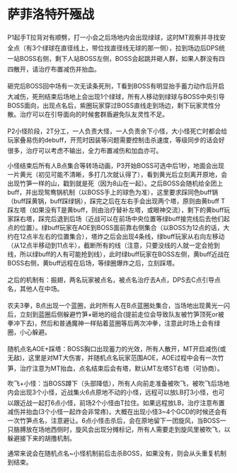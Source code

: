 # 萨菲洛特歼殛战

P1起手<img class="no-zoom sm-icon" :src="$withBase('/images/jobs/tank.png')" height="20">T拉背对有顺劈，打一小会之后场地内会出现绿球，这时MT观察并寻找安全点（有3个绿球在直径线上，带位找直径线无球的那一侧），拉到场边后<img class="no-zoom sm-icon" :src="$withBase('/images/jobs/dps.png')" height="20">DPS统一站BOSS右侧，剩下人站BOSS左侧<img class="no-zoom sm-icon" :src="$withBase('/images/jobs/tank.png')" height="20"><img class="no-zoom sm-icon" :src="$withBase('/images/jobs/healer.png')" height="20">，BOSS会起跳并砸人群，如果人群没有四四散开，请<img class="no-zoom sm-icon" :src="$withBase('/images/jobs/healer.png')" height="20">治疗布置减伤并抬血。

砸完后BOSS回中场有一次无读条死刑，<img class="no-zoom sm-icon" :src="$withBase('/images/jobs/tank.png')" height="20">T看到BOSS有明显抬手蓄力动作后开启大减伤，死刑结束后场地上会出现1个绿球，<img class="no-zoom sm-icon" :src="$withBase('/images/jobs/tank.png')" height="20"><img class="no-zoom sm-icon" :src="$withBase('/images/jobs/healer.png')" height="20"><img class="no-zoom sm-icon" :src="$withBase('/images/jobs/dps.png')" height="20">所有人移动到绿球与BOSS中央引导BOSS面向，出现点名后，紫圈玩家穿过BOSS直线走到场边，剩下玩家灵性分散。治疗可以在引导面向的时候套群盾避免队友灵性不足。

P2小怪阶段，2<img class="no-zoom sm-icon" :src="$withBase('/images/jobs/tank.png')" height="20">T分工，一人负责大怪，一人负责余下小怪，大小怪死亡时都会给玩家叠易伤的debuff，开荒时因装等问题需要控制击杀速度，等级同步的话会好很多，<img class="no-zoom sm-icon" :src="$withBase('/images/jobs/healer.png')" height="20">治疗可以考虑不输出，全力布置减伤和加血亦可。

小怪结束后所有人B点集合等转场动画，P3开始BOSS可选中后1秒，地面会出现一片黄光（初见可能不清晰，多打几次就认得了），看到黄光后立刻离开原地，会出现竹笋一样的山，戳到就是死（因为8山在一起）。之后BOSS会随机给全团上buff，并出现鸳鸯锅机制（以BOSS手上的球色为准），这里要求踩同色buff锅（<Status :id="1005" name="物抗立场" />buff踩黄锅，<Status :id="1006" name="魔抗立场" />buff踩绿锅），踩完之后在左右手会出现两个塔，原则由黄buff T踩左塔（如果没有T是黄buff，则由治疗替补左塔，或眼神交流），剩下的黄buff玩家踩右塔，踩完后退到后场（近战可以在前场中央位置等绿buff接完线后去他们起点的位置）。绿buff玩家在AOE到BOSS面前靠右侧集合（以BOSS为12点的话，大约在12点半左右的位置集合），塔炸之后会出现4条线，绿buff玩家从右向左移动（从12点半移动到11点半），截断所有的线（注意，只要没线的人就一定会抢到线，所以绿buff的人有可能抢到线），此时绿buff玩家在BOSS左侧，黄buff近战在BOSS右侧，黄buff远程在后场，等绿圈爆炸之后，立刻踩塔。

之后的机制有：振翅，两名玩家被点名，被点名<img class="no-zoom sm-icon" :src="$withBase('/images/jobs/healer.png')" height="20">治疗去A点，<img class="no-zoom sm-icon" :src="$withBase('/images/jobs/dps.png')" height="20">DPS去C点引导点名，其他人在中场。

农夫3拳，B点出现一个蓝圈，此时<img class="no-zoom sm-icon" :src="$withBase('/images/jobs/tank.png')" height="20"><img class="no-zoom sm-icon" :src="$withBase('/images/jobs/healer.png')" height="20"><img class="no-zoom sm-icon" :src="$withBase('/images/jobs/dps.png')" height="20">所有人在B点蓝圈处集合，当场地出现黄光一闪后，立刻到蓝圈后侧躲避竹笋+砸地的组合(提前走位会导致队友被竹笋顶死or被拳冲下去)，然后和普通魔神一样贴着蓝圈等后两次冲拳，注意此时场上会有绿圈，小心躲避。

随机点名AOE+踩塔：BOSS胸口出现蓄力的光效，所有人散开，<img class="no-zoom sm-icon" :src="$withBase('/images/jobs/tank.png')" height="20">MT开启减伤(或无敌)，这里是对MT大伤害，并随机点名玩家范围AOE，AOE过程中会有一次竹笋，<img class="no-zoom sm-icon" :src="$withBase('/images/jobs/healer.png')" height="20">治疗注意为MT抬血，点名结束后会有塔，默认MT左塔ST右塔（可协商）。

吹飞+小怪：当BOSS蹲下（头部降低），所有人向前走准备被吹飞，被吹飞后场地内会出现3个小怪，近战集火6点原地不动的小怪，远程可以放LB打3小怪，也可以跟近战一起打6点小怪，前场2个小怪由T拉住。如果远程放LB，<img class="no-zoom sm-icon" :src="$withBase('/images/jobs/healer.png')" height="20">治疗注意布置减伤并抬血(3个小怪一起炸会非常疼)，大概在出现小怪3~4个GCD的时候还会有一次竹笋点名，注意避让。6点小怪击杀后，会在原地留下一团旋风，当BOSS一只胳膊放在场地西侧时，旋风会出现分摊标记，所有人需要走到旋风里被吹飞，以躲避接下来的胡撸机制。

通常来说会在随机点名~小怪机制前后击杀BOSS，如果没有，则会从头重复机制到结束。